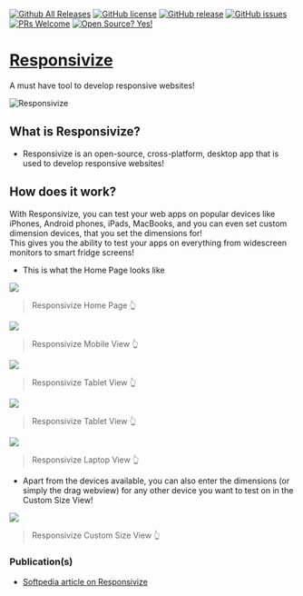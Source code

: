 [![Github All Releases](https://img.shields.io/github/downloads/virejdasani/responsivize/total.svg)]()
[![GitHub license](https://img.shields.io/github/license/virejdasani/responsivize)](https://github.com/virejdasani/responsivize/blob/master/LICENSE)
[![GitHub release](https://img.shields.io/github/release/virejdasani/responsivize)](https://GitHub.com/virejdasani/responsivize/releases/)
[![GitHub issues](https://img.shields.io/github/issues/virejdasani/responsivize)](https://GitHub.com/virejdasani/responsivize/issues/)
[![PRs Welcome](https://img.shields.io/badge/PRs-welcome-brightgreen.svg?style=flat-square)](http://makeapullrequest.com)
[![Open Source? Yes!](https://badgen.net/badge/Open%20Source%20%3F/Yes%21/blue?icon=github)](https://github.com/virejdasani/responsivize/)

# [Responsivize](https://virejdasani.github.io/Responsivize/)
A must have tool to develop responsive websites!

![Responsivize](https://raw.githubusercontent.com/virejdasani/Responsivize/master/assets/AppIcons/ResponsivizeBanner.png)

## What is Responsivize?
- Responsivize is an open-source, cross-platform, desktop app that is used to develop responsive websites!

## How does it work?
With Responsivize, you can test your web apps on popular devices like iPhones, Android phones, iPads, MacBooks, and you can even set custom dimension devices, that you set the dimensions for!         
This gives you the ability to test your apps on everything from widescreen monitors to smart fridge screens!

- This is what the Home Page looks like

![](https://github.com/virejdasani/Responsivize/blob/master/docs/assets/HomePage.png)
> Responsivize Home Page 👆

![](https://github.com/virejdasani/Responsivize/blob/master/docs/assets/Mobile.png)
> Responsivize Mobile View 👆

![](https://github.com/virejdasani/Responsivize/blob/master/docs/assets/Tablets1.png)
> Responsivize Tablet View 👆

![](https://github.com/virejdasani/Responsivize/blob/master/docs/assets/Tablets2.png)
> Responsivize Tablet View 👆

![](https://github.com/virejdasani/Responsivize/blob/master/docs/assets/Laptops1.png)
> Responsivize Laptop View 👆

- Apart from the devices available, you can also enter the dimensions (or simply the drag webview) for any other device you want to test on in the Custom Size View!

![](https://github.com/virejdasani/Responsivize/blob/master/docs/assets/CustomSize.png)
> Responsivize Custom Size View 👆

### Publication(s)
- [Softpedia article on Responsivize](https://www.softpedia.com/get/Internet/WEB-Design/Responsivize.shtml)
